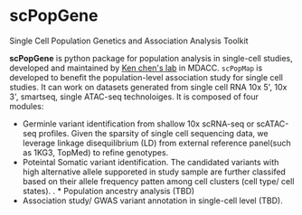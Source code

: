 # scPopGene
Single Cell Population Genetics and Association Analysis Toolkit

**scPopGene** is python package for population analysis in single-cell studies, developed and maintained by [Ken chen's lab](https://sites.google.com/view/kchenlab/Home) in MDACC. `scPopMap` is developed to benefit the population-level association study for single cell studies. It can work on datasets generated from single cell RNA 10x 5', 10x 3', smartseq, single ATAC-seq technoloiges. 
It is composed of four modules: 
* Germinle variant identification from shallow 10x scRNA-seq or scATAC-seq profiles. Given the sparsity of single cell sequencing data, we leverage linkage disequilibrium (LD) from external reference panel(such as 1KG3, TopMed) to refine genotypes. 
* Poteintal Somatic variant identification. The candidated variants with high alternative allele supporeted in study sample are further classifed based on their allele frequency patten among cell clusters (cell type/ cell states). 
. * Population ancestry analysis (TBD)
* Association study/ GWAS variant annotation in single-cell level (TBD). 

